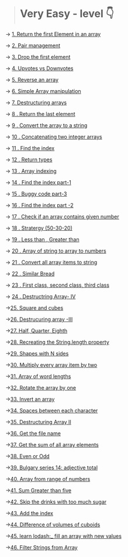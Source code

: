 > # Very Easy - level 👇

-> [1. Return the first Element in an array](./1.Return%20the%20first%20Element%20in%20an%20array.js)

-> [2. Pair management](./2.Pair%20management.js)

-> [3. Drop the first element](./3.Learn%20Lodash_.drop%2C%20Drop%20the%20First%20Elements%20of%20an%20Array.js)

-> [4. Upvotes vs Downvotes](./4.%20Upvotes%20vs%20Downvotes.js)

-> [5. Reverse an array](./5.%20Reverse%20an%20Array.js)

-> [6. Simple Array manipulation](./6.%20Simple%20Array%20Manipulation.js)

-> [7. Destructuring arrays](./7.Destructuring%20Arrays%201.js)

-> [8 . Return the last element](./8.%20Return%20the%20last%20element%20in%20an%20array.js)

-> [9 . Convert the array to a string](./9.%20Convert%20an%20array%20to%20a%20string.js)

-> [10 . Concatenating two integer arrays](./10.%20Concatenating%20Two%20integer%20arrays.js)

-> [11 . Find the index](./11.%20find%20the%20index.js)

-> [12 . Return types](./12.%20Return%20Types.js)

-> [13 . Array indexing](./13.%20Array%20Indexing.js)

-> [14 . Find the index part-1](./14.%20Find%20the%20index(part%201).js)

-> [15 . Buggy code part-3](./15.%20Buggy%20code(part%203).js)

-> [16 . Find the index part -2](./16.%20Find%20the%20index%20(part%20%232).js)

-> [17 . Check if an array contains given number](./17.%20Check%20if%20an%20array%20contains%20a%20given%20number.js)

-> [18 . Stratergy (50-30-20)](./18.%20Strategy(50-30-20).js)

-> [19 . Less than , Greater than](./19.Less%20than%2C%20Greater%20than.js)

-> [20 . Array of  string to array to numbers](./20.Array%20of%20string%20to%20array%20to%20numbers.js)

-> [21 . Convert all array items to string ](./21.Convert%20all%20array%20items%20to%20string.js)

-> [22 . Similar Bread](./22.%20Similar%20Bread.js)

-> [23 . First class, second class, third class](./23.First%20Class%2C%20Second%20class%2C%20and%20third%20class%20levers%20.js)

-> [24 . Destructring Array- IV](./24.%20Destructuring%20arrays(iv)%20.js)


->[25. Square and cubes ](25.%20Squares%20and%20cubes.js)

->[26. Destrucuring array -III ](./26.%20Destructuring%20array%20III%20.js)

->[27. Half, Quarter, Eighth ](./27.Half%2C%20Quarter%20and%20Eighth.js)


->[28. Recreating the String.length property](./28.%20Recreating%20the%20String.length%20property.js)

->[29. Shapes with N sides](./29.Shapes%20with%20N%20sides.js)


->[30. Multiply every array item by two ](./30.%20Multiply%20every%20array%20item%20by%20two.js)

->[31. Array of word lengths](./31.%20Array%20of%20word%20Lengths.js)

->[32. Rotate the array by one](./32.%20Rotate%20the%20array%20by%20one.js)

->[33. Invert an array](./33.%20Invert%20an%20array.js)

->[34. Spaces between each character ](./34.%20Spaces%20between%20each%20Character.js)


->[35. Destructuring Array II ](./36.%20Destructuring%20Arrays%20II%20.js)

->[36. Get the file name ](./35.%20Get%20the%20file%20name.js)


->[37. Get the sum of all array elements](./37.%20Get%20the%20sum%20of%20all%20array%20elements.js)

->[38. Even or Odd](./39.Even%20or%20add.js)

->[39. Bulgary series 14: adjective total ](./38.%20Burglary%20series(14)%20adjectives%20total.js)


->[40. Array from range of numbers ](./40.%20Array%20from%20a%20range%20of%20numbers.js)

->[41. Sum Greater than five](./41.%20Sum%20Greater%20than%20five.js)

->[42. Skip the drinks with too much sugar](42.%20Skip%20the%20drinks%20with%20too%20much%20sugar.js)

->[43. Add the index](./43.%20Add%20the%20index.js)

->[44. Difference of volumes of cuboids](./41.%20Difference%20of%20volumesof%20cuboids.js)

->[45. learn lodash:_ fill an array with new values](./45.%20Learn%20lodash_%20fill%20an%20array%20with%20new%20values.js)

->[46. Filter Strings from Array ](./46.%20Filter%20Strings%20from%20Array.js)
